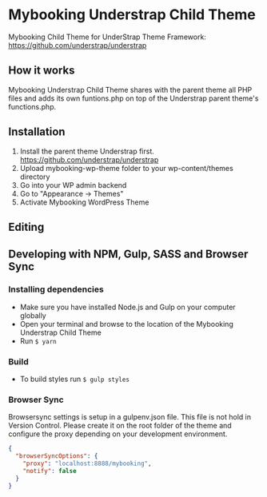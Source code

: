 # Mybooking Understrap Child Theme

Mybooking Child Theme for UnderStrap Theme Framework: https://github.com/understrap/understrap

## How it works

Mybooking Understrap Child Theme shares with the parent theme all PHP files and adds its own
funtions.php on top of the Understrap parent theme's functions.php.

## Installation

1. Install the parent theme Understrap first. https://github.com/understrap/understrap
2. Upload mybooking-wp-theme folder to your wp-content/themes directory
3. Go into your WP admin backend
4. Go to "Appearance -> Themes"
5. Activate Mybooking WordPress Theme

## Editing

## Developing with NPM, Gulp, SASS and Browser Sync

### Installing dependencies

- Make sure you have installed Node.js and Gulp on your computer globally
- Open your terminal and browse to the location of the Mybooking Understrap Child Theme
- Run `$ yarn`

### Build

- To build styles run `$ gulp styles`

### Browser Sync

Browsersync settings is setup in a gulpenv.json file. This file is not hold in Version Control. Please
create it on the root folder of the theme and configure the proxy depending on your development environment.

```json
{
  "browserSyncOptions": {
    "proxy": "localhost:8888/mybooking",
    "notify": false
  }
}
```